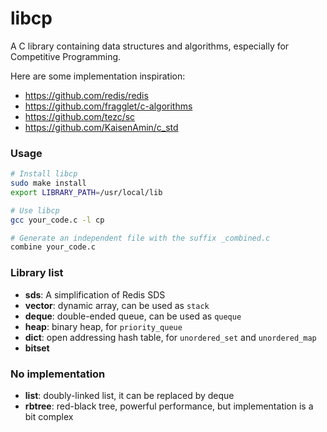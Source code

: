 # libcp

A C library containing data structures and algorithms, especially for Competitive Programming.

Here are some implementation inspiration:
- https://github.com/redis/redis
- https://github.com/fragglet/c-algorithms
- https://github.com/tezc/sc
- https://github.com/KaisenAmin/c_std

### Usage

```sh
# Install libcp
sudo make install
export LIBRARY_PATH=/usr/local/lib

# Use libcp
gcc your_code.c -l cp

# Generate an independent file with the suffix _combined.c
combine your_code.c
```

### Library list

- **sds**: A simplification of Redis SDS
- **vector**: dynamic array, can be used as `stack`
- **deque**: double-ended queue, can be used as `queque`
- **heap**: binary heap, for `priority_queue`
- **dict**: open addressing hash table, for `unordered_set` and `unordered_map`
- **bitset**

### No implementation

- **list**: doubly-linked list, it can be replaced by deque
- **rbtree**: red-black tree, powerful performance, but implementation is a bit complex
